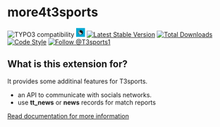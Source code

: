 more4t3sports
=============

![TYPO3 compatibility](https://img.shields.io/badge/TYPO3-7.6%20%7C%208.7%20%7C%209.5%20%7C%2010.4%20%7C%2011.5-blue?maxAge=3600&style=flat-square&logo=typo3)
<a href="https://github.com/digedag/more4t3sports"><img src="ext_icon.svg" width="20"></a>
[![Latest Stable Version](https://img.shields.io/packagist/v/digedag/more4t3sports.svg?maxAge=3600)](https://packagist.org/packages/digedag/more4t3sports)
[![Total Downloads](https://img.shields.io/packagist/dt/digedag/more4t3sports.svg?maxAge=3600)](https://packagist.org/packages/digedag/more4t3sports)
[![Code Style](https://github.com/digedag/more4t3sports/actions/workflows/php.yaml/badge.svg?maxAge=3600)](https://github.com/digedag/more4t3sports/actions/workflows/php.yaml)
<a href="https://twitter.com/intent/follow?screen_name=T3sports1">
  <img src="https://img.shields.io/twitter/follow/T3sports1.svg?label=Follow%20@T3sports1" alt="Follow @T3sports1" />
</a>


What is this extension for?
---------------------------
It provides some additinal features for T3sports.
- an API to communicate with socials networks.
- use **tt_news** or **news** records for match reports

[Read documentation for more information](Documentation/README.md)
